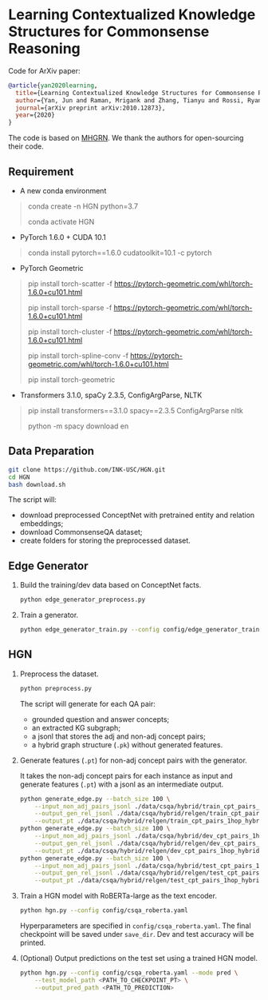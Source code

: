 # Learning Contextualized Knowledge Structures for Commonsense Reasoning

Code for ArXiv paper:

```bibtex
@article{yan2020learning,
  title={Learning Contextualized Knowledge Structures for Commonsense Reasoning},
  author={Yan, Jun and Raman, Mrigank and Zhang, Tianyu and Rossi, Ryan and Zhao, Handong and Kim, Sungchul and Lipka, Nedim and Ren, Xiang},
  journal={arXiv preprint arXiv:2010.12873},
  year={2020}
}
```

The code is based on [MHGRN](https://github.com/INK-USC/MHGRN/). We thank the authors for open-sourcing their code.

## Requirement

- A new conda environment

> conda create -n HGN python=3.7
>
> conda activate HGN

- PyTorch 1.6.0 + CUDA 10.1

> conda install pytorch==1.6.0 cudatoolkit=10.1 -c pytorch

- PyTorch Geometric

> pip install torch-scatter -f https://pytorch-geometric.com/whl/torch-1.6.0+cu101.html
>
> pip install torch-sparse -f https://pytorch-geometric.com/whl/torch-1.6.0+cu101.html
>
> pip install torch-cluster -f https://pytorch-geometric.com/whl/torch-1.6.0+cu101.html
>
> pip install torch-spline-conv -f https://pytorch-geometric.com/whl/torch-1.6.0+cu101.html
>
> pip install torch-geometric

- Transformers 3.1.0, spaCy 2.3.5, ConfigArgParse, NLTK

> pip install transformers==3.1.0 spacy==2.3.5 ConfigArgParse nltk 
> 
> python -m spacy download en


## Data Preparation

```bash
git clone https://github.com/INK-USC/HGN.git
cd HGN
bash download.sh
```

The script will:
- download preprocessed ConceptNet with pretrained entity and relation embeddings;
- download CommonsenseQA dataset;
- create folders for storing the preprocessed dataset.

## Edge Generator

1. Build the training/dev data based on ConceptNet facts.

    ```bash
    python edge_generator_preprocess.py
    ```

2. Train a generator.

    ```bash
    python edge_generator_train.py --config config/edge_generator_train.yaml
    ```
   
## HGN

1. Preprocess the dataset.

    ```bash
    python preprocess.py
    ```
   
    The script will generate for each QA pair:
    - grounded question and answer concepts;
    - an extracted KG subgraph;
    - a jsonl that stores the adj and non-adj concept pairs;
    - a hybrid graph structure (`.pk`) without generated features.
  
2. Generate features (`.pt`) for non-adj concept pairs with the generator.

    It takes the non-adj concept pairs for each instance as input and generate features (`.pt`) with a jsonl as an intermediate output.

    ```bash
    python generate_edge.py --batch_size 100 \
        --input_non_adj_pairs_jsonl ./data/csqa/hybrid/train_cpt_pairs_1hop_hybrid.jsonl \
        --output_gen_rel_jsonl ./data/csqa/hybrid/relgen/train_cpt_pairs_1hop_hybrid.gen.jsonl \
        --output_pt ./data/csqa/hybrid/relgen/train_cpt_pairs_1hop_hybrid.jsonl.pt
    python generate_edge.py --batch_size 100 \
        --input_non_adj_pairs_jsonl ./data/csqa/hybrid/dev_cpt_pairs_1hop_hybrid.jsonl \
        --output_gen_rel_jsonl ./data/csqa/hybrid/relgen/dev_cpt_pairs_1hop_hybrid.gen.jsonl \
        --output_pt ./data/csqa/hybrid/relgen/dev_cpt_pairs_1hop_hybrid.jsonl.pt
    python generate_edge.py --batch_size 100 \
        --input_non_adj_pairs_jsonl ./data/csqa/hybrid/test_cpt_pairs_1hop_hybrid.jsonl \
        --output_gen_rel_jsonl ./data/csqa/hybrid/relgen/test_cpt_pairs_1hop_hybrid.gen.jsonl \
        --output_pt ./data/csqa/hybrid/relgen/test_cpt_pairs_1hop_hybrid.jsonl.pt
    ```

3. Train a HGN model with RoBERTa-large as the text encoder.

    ```bash
    python hgn.py --config config/csqa_roberta.yaml
    ```
    
    Hyperparameters are specified in `config/csqa_roberta.yaml`. The final checkpoint will be saved under `save_dir`. Dev and test accuracy will be printed.

4. (Optional) Output predictions on the test set using a trained HGN model.

    ```bash
    python hgn.py --config config/csqa_roberta.yaml --mode pred \
        --test_model_path <PATH_TO_CHECKPOINT_PT> \
        --output_pred_path <PATH_TO_PREDICTION>
    ```
